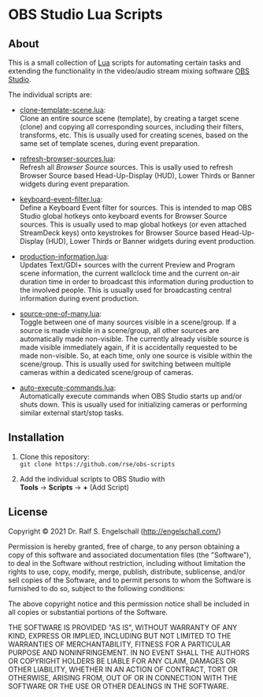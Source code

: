 
OBS Studio Lua Scripts
======================

About
-----

This is a small collection of [Lua](http://www.lua.org/)
scripts for automating certain tasks and extending the
functionality in the video/audio stream mixing software [OBS
Studio](https://obsproject.com/).

The individual scripts are:

- [clone-template-scene.lua](clone-template-scene.lua):<br/>
  Clone an entire source scene (template), by creating a target scene
  (clone) and copying all corresponding sources, including their
  filters, transforms, etc. This is usually used for creating scenes,
  based on the same set of template scenes, during event preparation.

- [refresh-browser-sources.lua](refresh-browser-sources.lua):<br/>
  Refresh all <i>Browser Source</i> sources. This is usally used to
  refresh Browser Source based Head-Up-Display (HUD), Lower Thirds or
  Banner widgets during event preparation.

- [keyboard-event-filter.lua](keyboard-event-filter.lua):<br/>
  Define a Keyboard Event filter for sources. This is intended to
  map OBS Studio global hotkeys onto keyboard events for Browser
  Source sources. This is usually used to map global hotkeys (or even
  attached StreamDeck keys) onto keystrokes for Browser Source based
  Head-Up-Display (HUD), Lower Thirds or Banner widgets during event
  production.

- [production-information.lua](production-information.lua):<br/>
  Updates Text/GDI+ sources with the current Preview and Program scene
  information, the current wallclock time and the current on-air
  duration time in order to broadcast this information during production
  to the involved people. This is usually used for broadcasting central
  information during event production.

- [source-one-of-many.lua](source-one-of-many.lua):<br/>
  Toggle between one of many sources visible in a scene/group. If
  a source is made visible in a scene/group, all other sources are
  automatically made non-visible. The currently already visible source
  is made visible immediately again, if it is accidentally requested
  to be made non-visible. So, at each time, only one source is visible
  within the scene/group. This is usually used for switching between
  multiple cameras within a dedicated scene/group of cameras.

- [auto-execute-commands.lua](auto-execute-commands.lua):<br/>
  Automatically execute commands when OBS Studio starts up and/or
  shuts down. This is usually used for initializing cameras or
  performing similar external start/stop tasks.

Installation
------------

1. Clone this repository:<br/>
   `git clone https://github.com/rse/obs-scripts`

2. Add the individual scripts to OBS Studio with<br/>
   **Tools** &rarr; **Scripts** &rarr; **+** (Add Script)

License
-------

Copyright &copy; 2021 Dr. Ralf S. Engelschall (http://engelschall.com/)

Permission is hereby granted, free of charge, to any person obtaining
a copy of this software and associated documentation files (the
"Software"), to deal in the Software without restriction, including
without limitation the rights to use, copy, modify, merge, publish,
distribute, sublicense, and/or sell copies of the Software, and to
permit persons to whom the Software is furnished to do so, subject to
the following conditions:

The above copyright notice and this permission notice shall be included
in all copies or substantial portions of the Software.

THE SOFTWARE IS PROVIDED "AS IS", WITHOUT WARRANTY OF ANY KIND,
EXPRESS OR IMPLIED, INCLUDING BUT NOT LIMITED TO THE WARRANTIES OF
MERCHANTABILITY, FITNESS FOR A PARTICULAR PURPOSE AND NONINFRINGEMENT.
IN NO EVENT SHALL THE AUTHORS OR COPYRIGHT HOLDERS BE LIABLE FOR ANY
CLAIM, DAMAGES OR OTHER LIABILITY, WHETHER IN AN ACTION OF CONTRACT,
TORT OR OTHERWISE, ARISING FROM, OUT OF OR IN CONNECTION WITH THE
SOFTWARE OR THE USE OR OTHER DEALINGS IN THE SOFTWARE.

